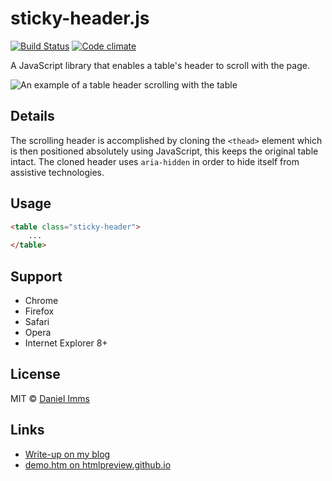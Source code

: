 # sticky-header.js

[![Build Status](http://img.shields.io/travis/Tyriar/sticky-header.js.svg?style=flat)](http://travis-ci.org/Tyriar/sticky-header.js)
[![Code climate](http://img.shields.io/codeclimate/github/Tyriar/sticky-header.js.svg?style=flat)](https://codeclimate.com/github/Tyriar/sticky-header.js)

A JavaScript library that enables a table's header to scroll with the page.

![An example of a table header scrolling with the table](http://3.bp.blogspot.com/-smWCVOs_wlo/UVa0yXR8JDI/AAAAAAAAOUM/p0ccflBSusI/s1600/demo.png)

## Details

The scrolling header is accomplished by cloning the `<thead>` element which is then positioned absolutely using JavaScript, this keeps the original table intact. The cloned header uses `aria-hidden` in order to hide itself from assistive technologies.

## Usage

```html
<table class="sticky-header">
    ...
</table>
```

## Support

 - Chrome
 - Firefox
 - Safari
 - Opera
 - Internet Explorer 8+

## License

MIT © [Daniel Imms](http://www.growingwiththeweb.com)

## Links

 - [Write-up on my blog](http://www.growingwiththeweb.com/2013/03/sticky-headerjs.html)
 - [demo.htm on htmlpreview.github.io](http://htmlpreview.github.io/?https://github.com/Tyriar/sticky-header.js/blob/master/demo.htm)
